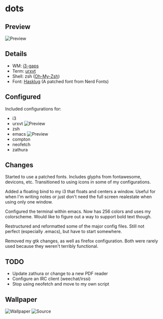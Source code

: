 # dots

## Preview

![Preview](https://i.imgur.com/fQHtom2.png)

## Details

* WM: [i3-gaps](https://github.com/Airblader/i3)
* Term: [urxvt](https://wiki.archlinux.org/index.php/Rxvt-unicode)
* Shell: zsh ([Oh-My-Zsh](http://ohmyz.sh/))
* Font: [Hasklug](https://nerdfonts.com/) (A patched font from Nerd Fonts)

## Configured

Included configurations for:
* i3
* urxvt ![Preview](https://i.imgur.com/L4w09It.png)
* zsh
* emacs ![Preview](https://i.imgur.com/AGzHMrZ.png)
* compton
* neofetch
* zathura

## Changes

Started to use a patched fonts. Includes glyphs from fontawesome, devicons, etc. Transitioned to using icons in some of my configurations.

Added a floating bind to my i3 that floats and centers a window. Useful for when I'm writing notes or just don't need the full screen realestate when using only one window.

Configured the terminal within emacs. Now has 256 colors and uses my colorscheme. Would like to figure out a way to support bold text though.

Restructured and reformatted some of the major config files. Still not perfect (especially .emacs), but have to start somewhere.

Removed my gtk changes, as well as firefox configuration. Both were rarely used because they weren't terribly functional.

## TODO

* Update zathura or change to a new PDF reader
* Configure an IRC client (weechat/irssi)
* Stop using neofetch and move to my own script

## Wallpaper

![Wallpaper](https://i.imgur.com/SZBNOQy.jpg)
![Source](https://unsplash.com/photos/GvL_0uNFfK4)
